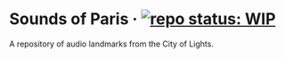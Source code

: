 # Sounds of Paris &middot; [![repo status: WIP](https://img.shields.io/badge/repo%20status-WIP-yellow.svg "This project is a work in progress")](https://scottshooter90.github.io/sounds-of-paris)
A repository of audio landmarks from the City of Lights.
